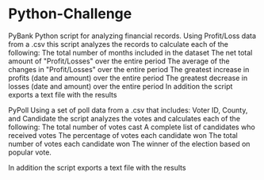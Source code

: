 # Python-Challenge

PyBank
Python script for analyzing financial records. Using Profit/Loss data from a .csv 
this script analyzes the records to calculate each of the following:
  The total number of months included in the dataset
  The net total amount of "Profit/Losses" over the entire period
  The average of the changes in "Profit/Losses" over the entire period
  The greatest increase in profits (date and amount) over the entire period
  The greatest decrease in losses (date and amount) over the entire period
In addition the script exports a text file with the results

PyPoll
Using a set of poll data from a .csv that includes: Voter ID, County, and Candidate
the script analyzes the votes and calculates each of the following:
  The total number of votes cast
  A complete list of candidates who received votes
  The percentage of votes each candidate won
  The total number of votes each candidate won
  The winner of the election based on popular vote.
  
In addition the script exports a text file with the results
